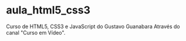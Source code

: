 # aula_html5_css3

Curso de HTML5, CSS3 e JavaScript do Gustavo Guanabara Através do canal "Curso em Vídeo".
